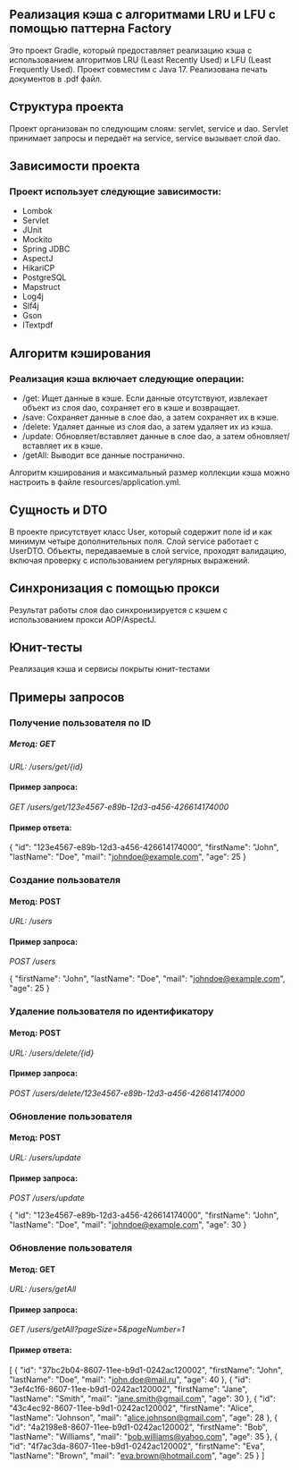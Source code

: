 ## Реализация кэша с алгоритмами LRU и LFU с помощью паттерна Factory
Это проект Gradle, который предоставляет реализацию кэша с использованием алгоритмов LRU (Least Recently Used) и LFU (Least Frequently Used). 
Проект совместим с Java 17. Реализована печать документов в .pdf файл.

## Структура проекта
Проект организован по следующим слоям: servlet, service и dao. 
Servlet принимает запросы и передаёт на service, service вызывает слой dao.

## Зависимости проекта
### Проект использует следующие зависимости:

- Lombok
- Servlet
- JUnit
- Mockito
- Spring JDBC
- AspectJ
- HikariCP
- PostgreSQL
- Mapstruct
- Log4j
- Slf4j
- Gson
- ITextpdf

## Алгоритм кэширования
### Реализация кэша включает следующие операции:

- /get: Ищет данные в кэше. Если данные отсутствуют, извлекает объект из слоя dao, сохраняет его в кэше и возвращает.
- /save: Сохраняет данные в слое dao, а затем сохраняет их в кэше.
- /delete: Удаляет данные из слоя dao, а затем удаляет их из кэша.
- /update: Обновляет/вставляет данные в слое dao, а затем обновляет/вставляет их в кэше.
- /getAll: Выводит все данные постранично.

Алгоритм кэширования и максимальный размер коллекции кэша можно настроить в файле resources/application.yml.

## Сущность и DTO
В проекте присутствует класс User, который содержит поле id и как минимум четыре дополнительных поля. Слой service работает с UserDTO. Объекты, передаваемые в слой service, проходят валидацию, включая проверку с использованием регулярных выражений.

## Синхронизация с помощью прокси
Результат работы слоя dao синхронизируется с кэшем с использованием прокси AOP/AspectJ.

## Юнит-тесты
Реализация кэша и сервисы покрыты юнит-тестами

## Примеры запросов

### Получение пользователя по ID
##### Метод: GET
*URL: /users/get/{id}*
#### Пример запроса:
*GET /users/get/123e4567-e89b-12d3-a456-426614174000*
#### Пример ответа:
{
"id": "123e4567-e89b-12d3-a456-426614174000",
"firstName": "John",
"lastName": "Doe",
"mail": "johndoe@example.com",
"age": 25
}

### Создание пользователя
#### Метод: POST
*URL: /users*
#### Пример запроса:
*POST /users*

{
"firstName": "John",
"lastName": "Doe",
"mail": "johndoe@example.com",
"age": 25
}

### Удаление пользователя по идентификатору
#### Метод: POST
*URL: /users/delete/{id}*
#### Пример запроса:
*POST /users/delete/123e4567-e89b-12d3-a456-426614174000*

### Обновление пользователя
#### Метод: POST
*URL: /users/update*
#### Пример запроса:
*POST /users/update*

{
"id": "123e4567-e89b-12d3-a456-426614174000",
"firstName": "John",
"lastName": "Doe",
"mail": "johndoe@example.com",
"age": 30
}

### Обновление пользователя
#### Метод: GET
*URL: /users/getAll*
#### Пример запроса:
*GET /users/getAll?pageSize=5&pageNumber=1*
#### Пример ответа:

[
{
"id": "37bc2b04-8607-11ee-b9d1-0242ac120002",
"firstName": "John",
"lastName": "Doe",
"mail": "john.doe@mail.ru",
"age": 40
},
{
"id": "3ef4c1f6-8607-11ee-b9d1-0242ac120002",
"firstName": "Jane",
"lastName": "Smith",
"mail": "jane.smith@gmail.com",
"age": 30
},
{
"id": "43c4ec92-8607-11ee-b9d1-0242ac120002",
"firstName": "Alice",
"lastName": "Johnson",
"mail": "alice.johnson@gmail.com",
"age": 28
},
{
"id": "4a2198e8-8607-11ee-b9d1-0242ac120002",
"firstName": "Bob",
"lastName": "Williams",
"mail": "bob.williams@yahoo.com",
"age": 35
},
{
"id": "4f7ac3da-8607-11ee-b9d1-0242ac120002",
"firstName": "Eva",
"lastName": "Brown",
"mail": "eva.brown@hotmail.com",
"age": 25
}
]

